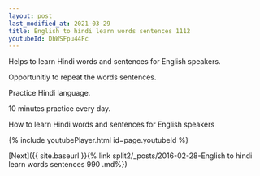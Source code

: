 ```yaml
---
layout: post
last_modified_at: 2021-03-29
title: English to hindi learn words sentences 1112 
youtubeId: DhWSFpu44Fc
---
```

 
 
Helps to learn Hindi words and sentences for English speakers.

Opportunitiy to repeat the words sentences. 

Practice Hindi language. 
 
10 minutes practice every day. 
 
How to learn Hindi words and sentences for English speakers 
 
{% include youtubePlayer.html id=page.youtubeId %}
 
 
[Next]({{ site.baseurl }}{% link  split2/_posts/2016-02-28-English to hindi learn words sentences 990 .md%})
 
